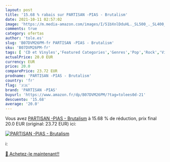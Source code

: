 ```yaml
---
layout: post
title: '15.68 % rabais sur PARTISAN -PIAS - Brutalism'
date: 2021-10-11 02:57:02
image: 'https://m.media-amazon.com/images/I/51bXnlDduHL._SL500_._SL400_.jpg'
comments: true
category: ofertas
author: 'tole.es'
slug: 'B07DVM26PM-fr PARTISAN -PIAS - Brutalism'
sku: 'B07DVM26PM-fr'
tags: [ 'CD et Vinyles','Featured Categories','Genres','Pop','Rock','Vinyle','partisan -pias', ]
actualPrice: 20.0 EUR
currency: EUR
price: 20.0
comparePrice: 23.72 EUR
prodname: 'PARTISAN -PIAS - Brutalism'
country: 'fr'
flag: '🇫🇷'
brand: 'PARTISAN -PIAS'
buyurl: 'https://www.amazon.fr/dp/B07DVM26PM/?tag=tolees0d-21'
descuento: '15.68'
average: '20.0'
---
```


Vous avez [PARTISAN -PIAS - Brutalism](https://www.amazon.fr/dp/B07DVM26PM/?tag=tolees0d-21)  à  15.68 % de réduction, prix final  20.0 EUR (original: 23.72 EUR) ici:

[![PARTISAN -PIAS - Brutalism](https://m.media-amazon.com/images/I/51bXnlDduHL._SL500_._SL400_.jpg)](https://www.amazon.fr/dp/B07DVM26PM/?tag=tolees0d-21)

ℹ️:


[🛒 Achetez-le maintenant!!](https://www.amazon.fr/dp/B07DVM26PM/?tag=tolees0d-21)
